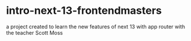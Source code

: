 # intro-next-13-frontendmasters
 a project created to learn the new features of next 13 with app router with the teacher Scott Moss
